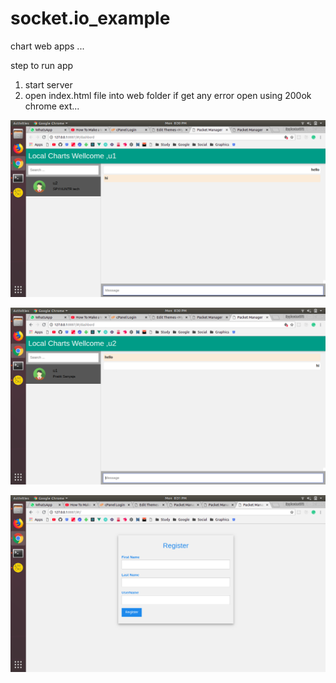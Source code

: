# socket.io_example
chart web apps ...

step to run app 
1. start server
2. open index.html file into web folder if get any error open using 200ok chrome ext...


![Screen Short](https://github.com/pratiksanyaja1998/socket.io_example/blob/master/Screenshot%20from%202018-09-10%2020-30-49.png?raw=true "Dashboard")


![Screen Short](https://github.com/pratiksanyaja1998/socket.io_example/blob/master/Screenshot%20from%202018-09-10%2020-30-53.png?raw=true "Dashboard")


![Screen Short](https://github.com/pratiksanyaja1998/socket.io_example/blob/master/Screenshot%20from%202018-09-10%2020-31-00.png?raw=true "Dashboard")